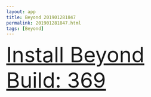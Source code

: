 ```yaml
---
layout: app
title: Beyond 201901281847
permalink: 201901281847.html
tags: [Beyond]
---
```

<div class="pure-g">
    <div class="pure-u-1-1" style="font-size: 4em">
        <a class="pure-button-primary" href="itms-services://?action=download-manifest&url=https%3A%2F%2Flitsungyisigono.github.io%2FTestScript%2Fmanifests%2F201901281847.plist"><i class="fa fa-download" aria-hidden="true"></i>Install Beyond Build: 369</a>
    </div>
</div>